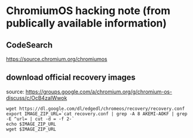 # ChromiumOS hacking note (from publically available information)

## CodeSearch
https://source.chromium.org/chromiumos

## download official recovery images
source: https://groups.google.com/a/chromium.org/g/chromium-os-discuss/c/OcB4zaIWwok
```
wget https://dl.google.com/dl/edgedl/chromeos/recovery/recovery.conf
export IMAGE_ZIP_URL=`cat recovery.conf | grep -A 8 AKEMI-AOKF | grep -E ^url= | cut -d = -f 2-`
echo $IMAGE_ZIP_URL
wget $IMAGE_ZIP_URL
```
